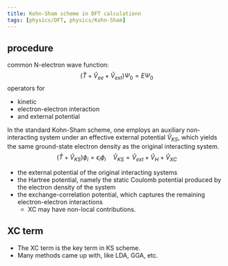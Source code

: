 ```yaml
---
title: Kohn-Sham scheme in DFT calculationn
tags: [physics/DFT, physics/Kohn-Sham]
---
```



## procedure

common N-electron wave function:
$$
(\hat{T} + \hat{V}_{ee} + \hat{V}_{ext}) \Psi_0 = E \Psi_0
$$
operators for 
- kinetic
- electron-electron interaction
- and external potential


In the standard Kohn-Sham scheme, one employs an auxiliary non-interacting system under an effective external potential $\hat{V}_{KS}$, which yields the same ground-state electron density as the original interacting system.
$$
(\hat{T} + \hat{V}_{KS}) \phi_i = \epsilon_i \phi_i
\quad
\hat{V}_{KS} = \hat{V}_{ext} + \hat{V}_H + \hat{V}_{XC}
$$
- the external potential of the original interacting systems
- the Hartree potential, namely the static Coulomb potential produced by the electron density of the system
- the exchange-correlation potential, which captures the remaining electron-electron interactions
	- XC may have non-local contributions.

## XC term

- The XC term is the key term in KS scheme.
- Many methods came up with, like LDA, GGA, etc.





